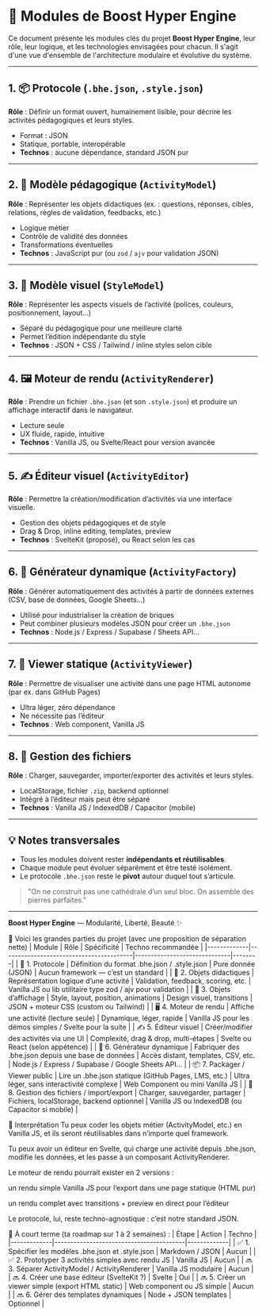 # 🧩 Modules de Boost Hyper Engine

Ce document présente les modules clés du projet **Boost Hyper Engine**, leur rôle, leur logique, et les technologies envisagées pour chacun. Il s'agit d'une vue d'ensemble de l'architecture modulaire et évolutive du système.

---

## 1. 📦 Protocole (`.bhe.json`, `.style.json`)

**Rôle** : Définir un format ouvert, humainement lisible, pour décrire les activités pédagogiques et leurs styles.

- Format : JSON
- Statique, portable, interopérable
- **Technos** : aucune dépendance, standard JSON pur

---

## 2. 📘 Modèle pédagogique (`ActivityModel`)

**Rôle** : Représenter les objets didactiques (ex. : questions, réponses, cibles, relations, règles de validation, feedbacks, etc.)

- Logique métier
- Contrôle de validité des données
- Transformations éventuelles
- **Technos** : JavaScript pur (ou `zod` / `ajv` pour validation JSON)

---

## 3. 🎨 Modèle visuel (`StyleModel`)

**Rôle** : Représenter les aspects visuels de l’activité (polices, couleurs, positionnement, layout…)

- Séparé du pédagogique pour une meilleure clarté
- Permet l’édition indépendante du style
- **Technos** : JSON + CSS / Tailwind / inline styles selon cible

---

## 4. 🖼️ Moteur de rendu (`ActivityRenderer`)

**Rôle** : Prendre un fichier `.bhe.json` (et son `.style.json`) et produire un affichage interactif dans le navigateur.

- Lecture seule
- UX fluide, rapide, intuitive
- **Technos** : Vanilla JS, ou Svelte/React pour version avancée

---

## 5. ✍️ Éditeur visuel (`ActivityEditor`)

**Rôle** : Permettre la création/modification d’activités via une interface visuelle.

- Gestion des objets pédagogiques et de style
- Drag & Drop, inline editing, templates, preview
- **Technos** : SvelteKit (proposé), ou React selon les cas

---

## 6. 🧠 Générateur dynamique (`ActivityFactory`)

**Rôle** : Générer automatiquement des activités à partir de données externes (CSV, base de données, Google Sheets…)

- Utilisé pour industrialiser la création de briques
- Peut combiner plusieurs modèles JSON pour créer un `.bhe.json`
- **Technos** : Node.js / Express / Supabase / Sheets API…

---

## 7. 🧪 Viewer statique (`ActivityViewer`)

**Rôle** : Permettre de visualiser une activité dans une page HTML autonome (par ex. dans GitHub Pages)

- Ultra léger, zéro dépendance
- Ne nécessite pas l’éditeur
- **Technos** : Web component, Vanilla JS

---

## 8. 📁 Gestion des fichiers

**Rôle** : Charger, sauvegarder, importer/exporter des activités et leurs styles.

- LocalStorage, fichier `.zip`, backend optionnel
- Intégré à l’éditeur mais peut être séparé
- **Technos** : Vanilla JS / IndexedDB / Capacitor (mobile)

---

## 💡 Notes transversales

- Tous les modules doivent rester **indépendants et réutilisables**.
- Chaque module peut évoluer séparément et être testé isolément.
- Le protocole `.bhe.json` reste le **pivot** autour duquel tout s’articule.

> "On ne construit pas une cathédrale d’un seul bloc. On assemble des pierres parfaites."

---

**Boost Hyper Engine** — Modularité, Liberté, Beauté ✨




🧱 Voici les grandes parties du projet (avec une proposition de séparation nette)
| Module         | Rôle                             | Spécificité   | Techno recommandée |
|-------------|-----------------------------------------|------------------------------|--------|
| 🧠 1. Protocole | Définition du format .bhe.json / .style.json        | Pure donnée (JSON) | Aucun framework — c’est un standard |
| 📘 2. Objets didactiques | Représentation logique d’une activité | Validation, feedback, scoring, etc. | Vanilla JS ou lib utilitaire type zod / ajv pour validation |
| 🎨 3. Objets d’affichage | Style, layout, position, animations | Design visuel, transitions | JSON + moteur CSS (custom ou Tailwind) |
| 🖥️ 4. Moteur de rendu | Affiche une activité (lecture seule) | Dynamique, léger, rapide | Vanilla JS pour les démos simples / Svelte pour la suite |
| ✍️ 5. Éditeur visuel | Créer/modifier des activités via une UI | Complexité, drag & drop, multi-étapes | Svelte ou React (selon appétence) |
| 🔄 6. Générateur dynamique | Fabriquer des .bhe.json depuis une base de données | Accès distant, templates, CSV, etc. | Node.js / Express / Supabase / Google Sheets API… |
| 📦 7. Packager / Viewer public | Lire un .bhe.json statique (GitHub Pages, LMS, etc.) | Ultra léger, sans interactivité complexe | Web Component ou mini Vanilla JS |
| 📁 8. Gestion des fichiers / import/export | Charger, sauvegarder, partager | Fichiers, localStorage, backend optionnel | Vanilla JS ou IndexedDB (ou Capacitor si mobile) |

🧠 Interprétation
Tu peux coder les objets métier (ActivityModel, etc.) en Vanilla JS, et ils seront réutilisables dans n’importe quel framework.

Tu peux avoir un éditeur en Svelte, qui charge une activité depuis .bhe.json, modifie les données, et les passe à un composant ActivityRenderer.

Le moteur de rendu pourrait exister en 2 versions :

un rendu simple Vanilla JS pour l’export dans une page statique (HTML pur)

un rendu complet avec transitions + preview en direct pour l’éditeur

Le protocole, lui, reste techno-agnostique : c’est notre standard JSON.

🧪 À court terme (ta roadmap sur 1 à 2 semaines) :
| Étape         | Action                             | Techno      |
|-------------|-----------------------------------------|-------------|
| ✅ 1. Spécifier les modèles .bhe.json et .style.json | Markdown / JSON   | Aucun |
| ✅ 2. Prototyper 3 activités simples avec rendu JS | Vanilla JS | Aucun |
| 🔜 3. Séparer ActivityModel / ActivityRenderer | Vanilla JS modulaire | Aucun |
| 🔜 4. Créer une base éditeur (SvelteKit ?) | Svelte | Oui |
| 🔜 5. Créer un viewer simple (export HTML static) | Web component ou JS simple | Aucun |
| 🔜 6. Gérer des templates dynamiques | Node + JSON templates | Optionnel |
